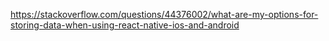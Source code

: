 https://stackoverflow.com/questions/44376002/what-are-my-options-for-storing-data-when-using-react-native-ios-and-android